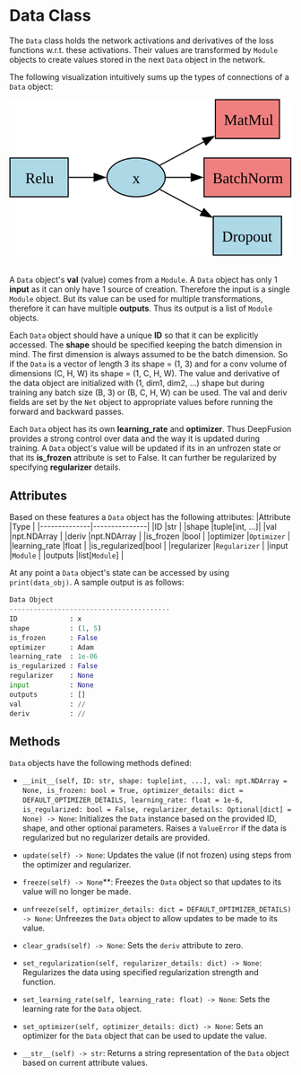 # Data Class
The `Data` class holds the network activations and derivatives of the loss functions w.r.t. these
activations. Their values are transformed by `Module` objects to create values stored in the next
`Data` object in the network.

The following visualization intuitively sums up the types of connections of a `Data` object:
<div align="center">
    <picture>
        <img alt="G" src="../../../assets/readme_assets/Data_GeneralUsage.svg">
    </picture>
</div>
<br>

A `Data` object's **val** (value) comes from a `Module`. A `Data` object has only 1 **input** as it
can only have 1 source of creation. Therefore the input is a single `Module` object. But its value
can be used for multiple transformations, therefore it can have multiple **outputs**. Thus its
output is a list of `Module` objects.

Each `Data` object should have a unique **ID** so that it can be explicitly accessed. The **shape**
should be specified keeping the batch dimension in mind. The first dimension is always assumed to be
the batch dimension. So if the `Data` is a vector of length 3 its shape = (1, 3) and for a conv
volume of dimensions (C, H, W) its shape = (1, C, H, W). The value and derivative of the data object
are initialized with (1, dim1, dim2, ...) shape but during training any batch size (B, 3) or
(B, C, H, W) can be used. The val and deriv fields are set by the `Net` object to appropriate values
before running the forward and backward passes.

Each `Data` object has its own **learning_rate** and **optimizer**. Thus DeepFusion provides a
strong control over data and the way it is updated during training. A `Data` object's value will be
updated if its in an unfrozen state or that its **is_frozen** attribute is set to False. It can
further be regularized by specifying **regularizer** details.

## Attributes
Based on these features a `Data` object has the following attributes:
|Attribute     |Type           |
|--------------|---------------|
|ID            |str            |
|shape         |tuple[int, ...]|
|val           |npt.NDArray    |
|deriv         |npt.NDArray    |
|is_frozen     |bool           |
|optimizer     |`Optimizer`    |
|learning_rate |float          |
|is_regularized|bool           |
|regularizer   |`Regularizer`  |
|input         |`Module`       |
|outputs       |list[`Module`] |


At any point a `Data` object's state can be accessed by using `print(data_obj)`. A sample output is
as follows:
```python
Data Object
----------------------------------------
ID             : x
shape          : (1, 5)
is_frozen      : False
optimizer      : Adam
learning_rate  : 1e-06
is_regularized : False
regularizer    : None
input          : None
outputs        : []
val            : //
deriv          : //
```

## Methods
`Data` objects have the following methods defined:
- `__init__(self, ID: str, shape: tuple[int, ...], val: npt.NDArray = None,
  is_frozen: bool = True, optimizer_details: dict = DEFAULT_OPTIMIZER_DETAILS,
  learning_rate: float = 1e-6, is_regularized: bool = False,
  regularizer_details: Optional[dict] = None) -> None`:
  Initializes the `Data` instance based on the provided ID, shape, and other optional parameters.
  Raises a `ValueError` if the data is regularized but no regularizer details are provided.

- `update(self) -> None`:
  Updates the value (if not frozen) using steps from the optimizer and regularizer.

- `freeze(self) -> None`**:
  Freezes the `Data` object so that updates to its value will no longer be made.

- `unfreeze(self, optimizer_details: dict = DEFAULT_OPTIMIZER_DETAILS) -> None`:
  Unfreezes the `Data` object to allow updates to be made to its value.

- `clear_grads(self) -> None`:
  Sets the `deriv` attribute to zero.

- `set_regularization(self, regularizer_details: dict) -> None`:
  Regularizes the data using specified regularization strength and function.

- `set_learning_rate(self, learning_rate: float) -> None`:
  Sets the learning rate for the `Data` object.

- `set_optimizer(self, optimizer_details: dict) -> None`:
  Sets an optimizer for the `Data` object that can be used to update the value.

- `__str__(self) -> str`:
  Returns a string representation of the `Data` object based on current attribute values.